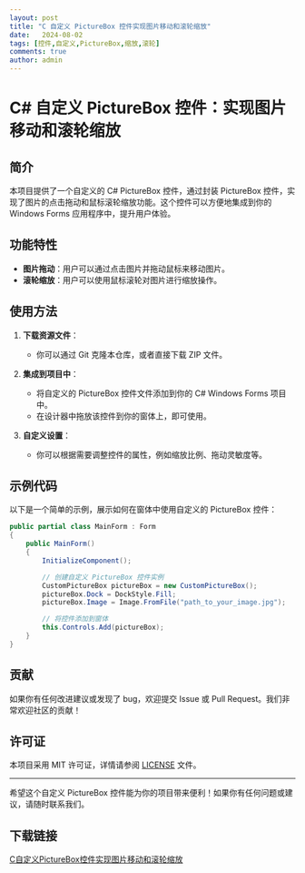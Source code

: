 ```yaml
---
layout: post
title: "C 自定义 PictureBox 控件实现图片移动和滚轮缩放"
date:   2024-08-02
tags: [控件,自定义,PictureBox,缩放,滚轮]
comments: true
author: admin
---
```

# C# 自定义 PictureBox 控件：实现图片移动和滚轮缩放

## 简介

本项目提供了一个自定义的 C# PictureBox 控件，通过封装 PictureBox 控件，实现了图片的点击拖动和鼠标滚轮缩放功能。这个控件可以方便地集成到你的 Windows Forms 应用程序中，提升用户体验。

## 功能特性

- **图片拖动**：用户可以通过点击图片并拖动鼠标来移动图片。
- **滚轮缩放**：用户可以使用鼠标滚轮对图片进行缩放操作。

## 使用方法

1. **下载资源文件**：
   - 你可以通过 Git 克隆本仓库，或者直接下载 ZIP 文件。

2. **集成到项目中**：
   - 将自定义的 PictureBox 控件文件添加到你的 C# Windows Forms 项目中。
   - 在设计器中拖放该控件到你的窗体上，即可使用。

3. **自定义设置**：
   - 你可以根据需要调整控件的属性，例如缩放比例、拖动灵敏度等。

## 示例代码

以下是一个简单的示例，展示如何在窗体中使用自定义的 PictureBox 控件：

```csharp
public partial class MainForm : Form
{
    public MainForm()
    {
        InitializeComponent();

        // 创建自定义 PictureBox 控件实例
        CustomPictureBox pictureBox = new CustomPictureBox();
        pictureBox.Dock = DockStyle.Fill;
        pictureBox.Image = Image.FromFile("path_to_your_image.jpg");

        // 将控件添加到窗体
        this.Controls.Add(pictureBox);
    }
}
```

## 贡献

如果你有任何改进建议或发现了 bug，欢迎提交 Issue 或 Pull Request。我们非常欢迎社区的贡献！

## 许可证

本项目采用 MIT 许可证，详情请参阅 [LICENSE](LICENSE) 文件。

---

希望这个自定义 PictureBox 控件能为你的项目带来便利！如果你有任何问题或建议，请随时联系我们。

## 下载链接

[C自定义PictureBox控件实现图片移动和滚轮缩放](https://pan.quark.cn/s/a2b10eb46f04)